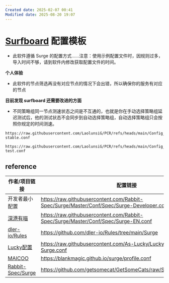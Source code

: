 ```yaml
---
Created date: 2025-02-07 00:41
Modified date: 2025-08-20 19:07
---
```

# [Surfboard](https://github.com/getsurfboard/surfboard) 配置模板

- 此软件遵循 Surge 的配置方式......注意：使用示例配置文件时，因规则过多，导入时间不够，请到软件内修改获取配置文件的时间。

**个人体验**
- 此软件的节点筛选再没有对应节点的情况下会出错，所以确保你的服务有对应的节点

**目前发现 surfboard 还需要改进的方面**
- 不同策略组同一节点测速状态之间是不互通的，也就是你在手动选择策略组延迟测试后，他的测试状态不会同步到自动选择策略组，自动选择策略组只会按照你规定的时间测速。

```
https://raw.githubusercontent.com/LaolunsiG/PCR/refs/heads/main/Config_File/Surfboard/Surfboard-stable.conf
```

```
https://raw.githubusercontent.com/LaolunsiG/PCR/refs/heads/main/Config_File/Surfboard/Surfboard-test.conf
```

## reference

| 作者/项目链接                                                                                    | 配置链接                                                                                      |
| ------------------------------------------------------------------------------------------ | ----------------------------------------------------------------------------------------- |
| 开发者最小配置                                                                                    | https://raw.githubusercontent.com/Rabbit-Spec/Surge/Master/Conf/Spec/Surge-Developer.conf |
| [深港有喵](https://raw.githubusercontent.com/Rabbit-Spec/Surge/Master/Conf/Spec/Surge-EN.conf) | https://raw.githubusercontent.com/Rabbit-Spec/Surge/Master/Conf/Spec/Surge-EN.conf        |
| [dler-io/Rules](https://github.com/dler-io/Rules/tree/main/Surge)                          | https://github.com/dler-io/Rules/tree/main/Surge                                          |
| [Lucky配置](https://github.com/As-Lucky/Lucky)                                               | https://raw.githubusercontent.com/As-Lucky/Lucky/main/Lucky-Surge.conf                    |
| [MAICOO](https://github.com/blankmagic/surge)                                              | https://blankmagic.github.io/surge/profile.conf                                           |
| [Rabbit-Spec/Surge](https://github.com/Rabbit-Spec/Surge)                                  | https://github.com/getsomecat/GetSomeCats/raw/Surge/FishChips.conf                        |
